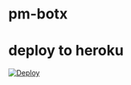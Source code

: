 # pm-botx

# deploy to heroku

[![Deploy](https://www.herokucdn.com/deploy/button.svg)](https://heroku.com/deploy?template=https://github.com/gbimsath/pm-botx)
